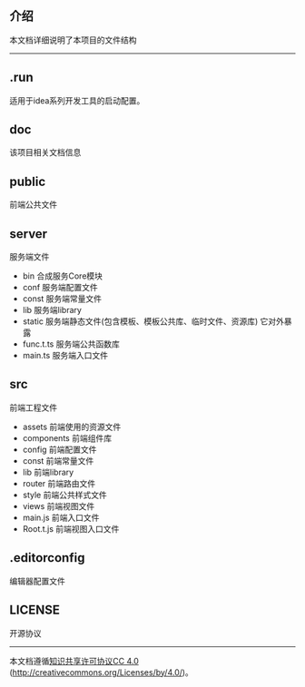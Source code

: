## 介绍

本文档详细说明了本项目的文件结构

---

## .run
适用于idea系列开发工具的启动配置。
## doc
该项目相关文档信息
## public
前端公共文件
## server
服务端文件
- bin 合成服务Core模块
- conf 服务端配置文件
- const 服务端常量文件
- lib 服务端library
- static 服务端静态文件(包含模板、模板公共库、临时文件、资源库) 它对外暴露
- func.t.ts 服务端公共函数库
- main.ts 服务端入口文件

## src
前端工程文件
- assets 前端使用的资源文件
- components 前端组件库
- config 前端配置文件
- const 前端常量文件
- lib 前端library
- router 前端路由文件
- style 前端公共样式文件
- views 前端视图文件
- main.js 前端入口文件
- Root.t.js 前端视图入口文件

## .editorconfig
编辑器配置文件
## LICENSE
开源协议

---
本文档遵循[知识共享许可协议CC 4.0](https://creativecommons.org/licenses/by/4.0/) (http://creativecommons.org/Licenses/by/4.0/)。

